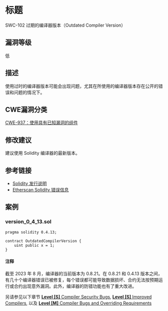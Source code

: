 # 标题

SWC-102 过期的编译器版本（Outdated Compiler Version）

## 漏洞等级

低

## 描述

使用过时的编译器版本可能会出现问题，尤其在所使用的编译器版本存在公开的错误和问题的情况下。

## CWE漏洞分类

[CWE-937：使用具有已知漏洞的组件](https://cwe.mitre.org/data/definitions/937.html)

## 修改建议

建议使用 Solidity 编译器的最新版本。

## 参考链接

- [Solidity 发行说明](https://github.com/ethereum/solidity/releases)
- [Etherscan Solidity 错误信息](https://etherscan.io/solcbuginfo)

## 案例

### version_0_4_13.sol

```solidity
pragma solidity 0.4.13;

contract OutdatedCompilerVersion {
    uint public x = 1;
}

```

#### 注释

截至 2023 年 8 月，编译器的当前版本为 0.8.21。在 0.8.21 和 0.4.13 版本之间，有几十个编译器错误已被修复，每个错误都可能导致数据损坏、合约无法按预期运行或合约出现意外漏洞。此外，编译器的防错功能也有了重大改进。

另请参见以下章节 
[**Level [S]** Compiler Security Bugs](https://entethalliance.org/specs/ethtrust-sl/#sec-1-compiler-bugs),
[**Level [S]** Improved Compilers](https://entethalliance.org/specs/ethtrust-sl/#sec-1-compile-improvements), 以及
[**Level [M]** Compiler Bugs and Overriding Requirements](https://entethalliance.org/specs/ethtrust-sl/#sec-level-2-compiler-bugs)

